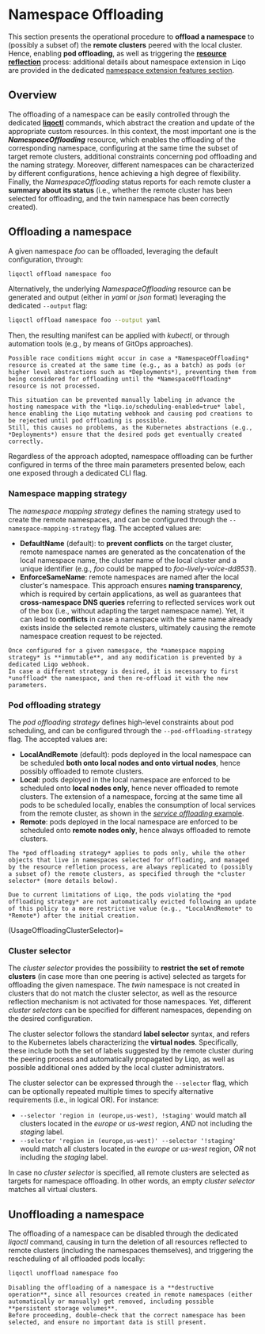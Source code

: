 # Namespace Offloading

This section presents the operational procedure to **offload a namespace** to (possibly a subset of) the **remote clusters** peered with the local cluster.
Hence, enabling **pod offloading**, as well as triggering the [**resource reflection**](/usage/reflection) process: additional details about namespace extension in Liqo are provided in the dedicated [namespace extension features section](FeatureOffloadingNamespaceExtension).

## Overview

The offloading of a namespace can be easily controlled through the dedicated **[liqoctl](/installation/liqoctl.md)** commands, which abstract the creation and update of the appropriate custom resources.
In this context, the most important one is the ***NamespaceOffloading*** resource, which enables the offloading of the corresponding namespace, configuring at the same time the subset of target remote clusters, additional constraints concerning pod offloading and the naming strategy.
Moreover, different namespaces can be characterized by different configurations, hence achieving a high degree of flexibility.
Finally, the *NamespaceOffloading* status reports for each remote cluster a **summary about its status** (i.e., whether the remote cluster has been selected for offloading, and the twin namespace has been correctly created).

## Offloading a namespace

A given namespace *foo* can be offloaded, leveraging the default configuration, through:

```bash
liqoctl offload namespace foo
```

Alternatively, the underlying *NamespaceOffloading* resource can be generated and output (either in *yaml* or *json* format) leveraging the dedicated `--output` flag:

```bash
liqoctl offload namespace foo --output yaml
```

Then, the resulting manifest can be applied with *kubectl*, or through automation tools (e.g., by means of GitOps approaches).

```{admonition} Note
Possible race conditions might occur in case a *NamespaceOffloading* resource is created at the same time (e.g., as a batch) as pods (or higher level abstractions such as *Deployments*), preventing them from being considered for offloading until the *NamespaceOffloading* resource is not processed.

This situation can be prevented manually labeling in advance the hosting namespace with the *liqo.io/scheduling-enabled=true* label, hence enabling the Liqo mutating webhook and causing pod creations to be rejected until pod offloading is possible.
Still, this causes no problems, as the Kubernetes abstractions (e.g., *Deployments*) ensure that the desired pods get eventually created correctly.
```

Regardless of the approach adopted, namespace offloading can be further configured in terms of the three main parameters presented below, each one exposed through a dedicated CLI flag.

### Namespace mapping strategy

The *namespace mapping strategy* defines the naming strategy used to create the remote namespaces, and can be configured through the `--namespace-mapping-strategy` flag.
The accepted values are:

* **DefaultName** (default): to **prevent conflicts** on the target cluster, remote namespace names are generated as the concatenation of the local namespace name, the cluster name of the local cluster and a unique identifier (e.g., *foo* could be mapped to *foo-lively-voice-dd8531*).
* **EnforceSameName**: remote namespaces are named after the local cluster's namespace.
This approach ensures **naming transparency**, which is required by certain applications, as well as guarantees that **cross-namespace DNS queries** referring to reflected services work out of the box (i.e., without adapting the target namespace name).
Yet, it can lead to **conflicts** in case a namespace with the same name already exists inside the selected remote clusters, ultimately causing the remote namespace creation request to be rejected.

```{admonition} Note
Once configured for a given namespace, the *namespace mapping strategy* is **immutable**, and any modification is prevented by a dedicated Liqo webhook.
In case a different strategy is desired, it is necessary to first *unoffload* the namespace, and then re-offload it with the new parameters.
```

### Pod offloading strategy

The *pod offloading strategy* defines high-level constraints about pod scheduling, and can be configured through the `--pod-offloading-strategy` flag.
The accepted values are:

* **LocalAndRemote** (default): pods deployed in the local namespace can be scheduled **both onto local nodes and onto virtual nodes**, hence possibly offloaded to remote clusters.
* **Local**: pods deployed in the local namespace are enforced to be scheduled onto **local nodes only**, hence never offloaded to remote clusters.
The extension of a namespace, forcing at the same time all pods to be scheduled locally, enables the consumption of local services from the remote cluster, as shown in the [*service offloading* example](/examples/service-offloading).
* **Remote**: pods deployed in the local namespace are enforced to be scheduled onto **remote nodes only**, hence always offloaded to remote clusters.

```{admonition} Note
The *pod offloading strategy* applies to pods only, while the other objects that live in namespaces selected for offloading, and managed by the resource refletion process, are always replicated to (possibly a subset of) the remote clusters, as specified through the *cluster selector* (more details below).
```

```{warning}
Due to current limitations of Liqo, the pods violating the *pod offloading strategy* are not automatically evicted following an update of this policy to a more restrictive value (e.g., *LocalAndRemote* to *Remote*) after the initial creation.
```

(UsageOffloadingClusterSelector)=

### Cluster selector

The *cluster selector* provides the possibility to **restrict the set of remote clusters** (in case more than one peering is active) selected as targets for offloading the given namespace.
The *twin* namespace is not created in clusters that do not match the cluster selector, as well as the resource reflection mechanism is not activated for those namespaces.
Yet, different *cluster selectors* can be specified for different namespaces, depending on the desired configuration.

The cluster selector follows the standard **label selector** syntax, and refers to the Kubernetes labels characterizing the **virtual nodes**.
Specifically, these include both the set of labels suggested by the remote cluster during the peering process and automatically propagated by Liqo, as well as possible additional ones added by the local cluster administrators.

The cluster selector can be expressed through the `--selector` flag, which can be optionally repeated multiple times to specify alternative requirements (i.e., in logical OR).
For instance:

* `--selector 'region in (europe,us-west), !staging'` would match all clusters located in the *europe* or *us-west* region, *AND* not including the *staging* label.
* `--selector 'region in (europe,us-west)' --selector '!staging'` would match all clusters located in the *europe* or *us-west* region, *OR* not including the *staging* label.

In case no *cluster selector* is specified, all remote clusters are selected as targets for namespace offloading.
In other words, an empty *cluster selector* matches all virtual clusters.

## Unoffloading a namespace

The offloading of a namespace can be disabled through the dedicated *liqoctl* command, causing in turn the deletion of all resources reflected to remote clusters (including the namespaces themselves), and triggering the rescheduling of all offloaded pods locally:

```bash
liqoctl unoffload namespace foo
```

```{warning}
Disabling the offloading of a namespace is a **destructive operation**, since all resources created in remote namespaces (either automatically or manually) get removed, including possible **persistent storage volumes**.
Before proceeding, double-check that the correct namespace has been selected, and ensure no important data is still present.
```
